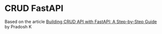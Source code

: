 # CRUD FastAPI

Based on the article [Building CRUD API with FastAPI: A Step-by-Step Guide](https://medium.com/datauniverse/building-crud-api-with-fastapi-a-step-by-step-guide-689b90f8234c) by Pradosh K
